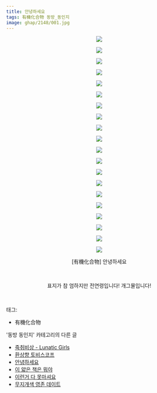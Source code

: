 ```yaml
---
title: 안녕하세요
tags: 有機化合物 동방_동인지
image: ghap/2148/001.jpg
---
```

<div class="article">
<p style="text-align: center; clear: none; float: none;"><img src="{{ site.nasurl }}/ghap/2148/001.jpg"/></p>
<p style="text-align: center; clear: none; float: none;"><img src="{{ site.nasurl }}/ghap/2148/002.jpg"/></p>
<p style="text-align: center; clear: none; float: none;"><img src="{{ site.nasurl }}/ghap/2148/003.jpg"/></p>
<p style="text-align: center; clear: none; float: none;"><img src="{{ site.nasurl }}/ghap/2148/004.jpg"/></p>
<p style="text-align: center; clear: none; float: none;"><img src="{{ site.nasurl }}/ghap/2148/005.jpg"/></p>
<p style="text-align: center; clear: none; float: none;"><img src="{{ site.nasurl }}/ghap/2148/006.jpg"/></p>
<p style="text-align: center; clear: none; float: none;"><img src="{{ site.nasurl }}/ghap/2148/007.jpg"/></p>
<p style="text-align: center; clear: none; float: none;"><img src="{{ site.nasurl }}/ghap/2148/008.jpg"/></p>
<p style="text-align: center; clear: none; float: none;"><img src="{{ site.nasurl }}/ghap/2148/009.jpg"/></p>
<p style="text-align: center; clear: none; float: none;"><img src="{{ site.nasurl }}/ghap/2148/010.jpg"/></p>
<p style="text-align: center; clear: none; float: none;"><img src="{{ site.nasurl }}/ghap/2148/011.jpg"/></p>
<p style="text-align: center; clear: none; float: none;"><img src="{{ site.nasurl }}/ghap/2148/012.jpg"/></p>
<p style="text-align: center; clear: none; float: none;"><img src="{{ site.nasurl }}/ghap/2148/013.jpg"/></p>
<p style="text-align: center; clear: none; float: none;"><img src="{{ site.nasurl }}/ghap/2148/014.jpg"/></p>
<p style="text-align: center; clear: none; float: none;"><img src="{{ site.nasurl }}/ghap/2148/015.jpg"/></p>
<p style="text-align: center; clear: none; float: none;"><img src="{{ site.nasurl }}/ghap/2148/016.jpg"/></p>
<p style="text-align: center; clear: none; float: none;"><img src="{{ site.nasurl }}/ghap/2148/017.jpg"/></p>
<p style="text-align: center; clear: none; float: none;"><img src="{{ site.nasurl }}/ghap/2148/018.jpg"/></p>
<p style="text-align: center; clear: none; float: none;"><img src="{{ site.nasurl }}/ghap/2148/019.jpg"/></p>
<p style="text-align: center; clear: none; float: none;"><img src="{{ site.nasurl }}/ghap/2148/020.jpg"/></p>
<p style="text-align: center; clear: none; float: none;">[有機化合物] 안녕하세요</p>
<p style="text-align: center; clear: none; float: none;"><br/></p>
<p style="text-align: center; clear: none; float: none;">표지가 참 엄하지만 전연령입니다! 개그물입니다!</p>
<p><br/></p>
</div><div class="tagTrail">
<p>태그: </p>
<ul>
<li>有機化合物</li>
</ul>
</div><div class="another">
<p>'동방 동인지' 카테고리의 다른 글</p>
<ul>
<li><a href="/2016-09-12-ghap_2150">죽취비상 - Lunatic Girls</a></li>
<li><a href="/2016-09-12-ghap_2149">환상향 토비스코프</a></li>
<li><a href="/2016-09-12-ghap_2148">안녕하세요</a></li>
<li><a href="/2016-09-12-ghap_2147">이 얇은 책은 뭐야</a></li>
<li><a href="/2016-09-12-ghap_2146">이런거 다 못마셔요</a></li>
<li><a href="/2016-09-12-ghap_2145">무지개색 영존 데이트</a></li>
</ul>
</div><div class="cb_module cb_fluid">
<div class="cb_wrt cb_profile">
</div><!-- commentList close -->
</div>